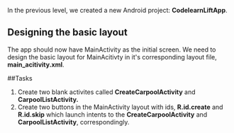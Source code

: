 
In the previous level, we created a new Android project: **CodelearnLiftApp**.

## Designing the basic layout

The app should now have MainActivity as the initial screen. We need to design the basic layout for MainAcitivty in it's corresponding layout file, **main_acitivity.xml**.


##Tasks

1. Create two blank activites called **CreateCarpoolActivity** and **CarpoolListActivity.**
2. Create two buttons in the MainActivity layout with ids, **R.id.create** and **R.id.skip** which launch intents to the **CreateCarpoolActivity** and **CarpoolListActivity**, correspondingly.
